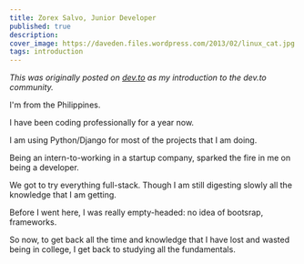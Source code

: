 ```yaml
---
title: Zorex Salvo, Junior Developer
published: true
description: 
cover_image: https://daveden.files.wordpress.com/2013/02/linux_cat.jpg
tags: introduction
---
```

*This was originally posted on [dev.to](https://dev.to/zorexsalvo/zorex-salvo-junior-developer) as my introduction to the dev.to community.*

I'm from the Philippines.


I have been coding professionally for a year now.


I am using Python/Django for most of the projects that I am doing.


Being an intern-to-working in a startup company, sparked the fire in me on being a developer.


We got to try everything full-stack. Though I am still digesting slowly all the knowledge that I am getting.


Before I went here, I was really empty-headed: no idea of bootsrap, frameworks.


So now, to get back all the time and knowledge that I have lost and wasted being in college, I get back to studying all the fundamentals.
